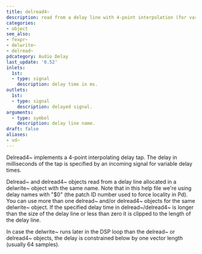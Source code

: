 ```yaml
---
title: delread4~
description: read from a delay line with 4-point interpolation (for variable delay times)
categories:
- object
see_also:
- fexpr~
- delwrite~
- delread~
pdcategory: Audio Delay
last_update: '0.52'
inlets:
  1st:
  - type: signal
    description: delay time in ms.
outlets:
  1st:
  - type: signal
    description: delayed signal.
arguments:
  - type: symbol
    description: delay line name.
draft: false
aliases:
- vd~
---
```

Delread4~ implements a 4-point interpolating delay tap. The delay in milliseconds of the tap is specified by an incoming signal for variable delay times.

Delread~ and delread4~ objects read from a delay line allocated in a delwrite~ object with the same name. Note that in this help file we're using delay names with "$0" (the patch ID number used to force locality in Pd). You can use more than one delread~ and/or delread4~ objects for the same delwrite~ object. If the specified delay time in delread~/delread4~ is longer than the size of the delay line or less than zero it is clipped to the length of the delay line.

In case the delwrite~ runs later in the DSP loop than the delread~ or delread4~ objects, the delay is constrained below by one vector length (usually 64 samples).

